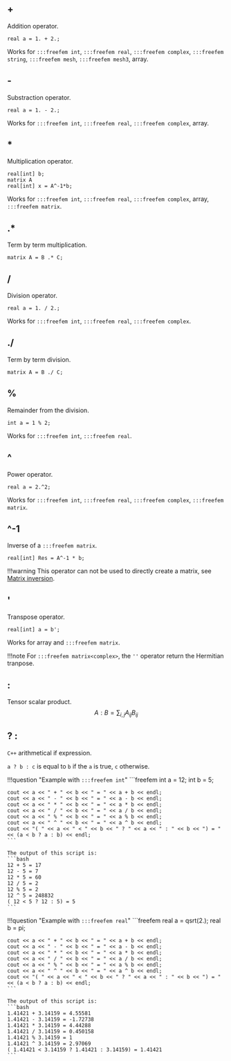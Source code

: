 ## +
Addition operator.
```freefem
real a = 1. + 2.;
```
Works for `:::freefem int`, `:::freefem real`, `:::freefem complex`, `:::freefem string`, `:::freefem mesh`, `:::freefem mesh3`, array.

## -
Substraction operator.
```freefem
real a = 1. - 2.;
```
Works for `:::freefem int`, `:::freefem real`, `:::freefem complex`, array.

## *
Multiplication operator.
```freefem
real[int] b;
matrix A
real[int] x = A^-1*b;
```
Works for `:::freefem int`, `:::freefem real`, `:::freefem complex`, array, `:::freefem matrix`.

## .*
Term by term multiplication.
```freefem
matrix A = B .* C;
```

## /
Division operator.
```freefem
real a = 1. / 2.;
```
Works for `:::freefem int`, `:::freefem real`, `:::freefem complex`.

## ./
Term by term division.
```freefem
matrix A = B ./ C;
```

## %
Remainder from the division.

```freefem
int a = 1 % 2;
```
Works for `:::freefem int`, `:::freefem real`.

## ^
Power operator.
```freefem
real a = 2.^2;
```
Works for `:::freefem int`, `:::freefem real`, `:::freefem complex`, `:::freefem matrix`.

## ^-1
Inverse of a `:::freefem matrix`.

```freefem
real[int] Res = A^-1 * b;
```

!!!warning
	This operator can not be used to directly create a matrix, see [Matrix inversion](../examples/#matrix-inversion).

## '
Transpose operator.
```freefem
real[int] a = b';
```
Works for array and `:::freefem matrix`.

!!!note
	For `:::freefem matrix<complex>`, the `''` operator return the Hermitian tranpose.

## :
Tensor scalar product.
$$
A:B = \sum_{i,j}{A_{ij}B_{ij}}
$$

## ? :
`C++` arithmetical if expression.

`a ? b : c` is equal to `b` if the `a` is true, `c` otherwise.

!!!question "Example with `:::freefem int`"
	```freefem
	int a = 12;
	int b = 5;

	cout << a << " + " << b << " = " << a + b << endl;
	cout << a << " - " << b << " = " << a - b << endl;
	cout << a << " * " << b << " = " << a * b << endl;
	cout << a << " / " << b << " = " << a / b << endl;
	cout << a << " % " << b << " = " << a % b << endl;
	cout << a << " ^ " << b << " = " << a ^ b << endl;
	cout << "( " << a << " < " << b << " ? " << a << " : " << b << ") = " << (a < b ? a : b) << endl;
	```

	The output of this script is:
	```bash
	12 + 5 = 17
	12 - 5 = 7
	12 * 5 = 60
	12 / 5 = 2
	12 % 5 = 2
	12 ^ 5 = 248832
	( 12 < 5 ? 12 : 5) = 5
	```

!!!question "Example with `:::freefem real`"
	```freefem
	real a = qsrt(2.);
	real b = pi;

	cout << a << " + " << b << " = " << a + b << endl;
	cout << a << " - " << b << " = " << a - b << endl;
	cout << a << " * " << b << " = " << a * b << endl;
	cout << a << " / " << b << " = " << a / b << endl;
	cout << a << " % " << b << " = " << a % b << endl;
	cout << a << " ^ " << b << " = " << a ^ b << endl;
	cout << "( " << a << " < " << b << " ? " << a << " : " << b << ") = " << (a < b ? a : b) << endl;
	```

	The output of this script is:
	```bash
	1.41421 + 3.14159 = 4.55581
	1.41421 - 3.14159 = -1.72738
	1.41421 * 3.14159 = 4.44288
	1.41421 / 3.14159 = 0.450158
	1.41421 % 3.14159 = 1
	1.41421 ^ 3.14159 = 2.97069
	( 1.41421 < 3.14159 ? 1.41421 : 3.14159) = 1.41421
	```
